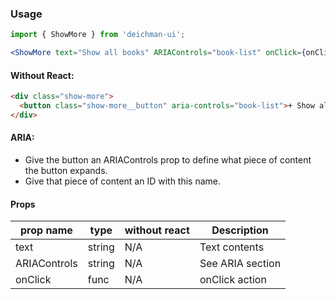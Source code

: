 ### Usage

```jsx
import { ShowMore } from 'deichman-ui';

<ShowMore text="Show all books" ARIAControls="book-list" onClick={onClick} />;
```

#### Without React:

```html
<div class="show-more">
  <button class="show-more__button" aria-controls="book-list">+ Show all books</button>
</div>
```

#### ARIA:

- Give the button an ARIAControls prop to define what piece of content the button expands.
- Give that piece of content an ID with this name.

#### Props

| prop name    | type   | without react | Description      |
| ------------ | ------ | ------------- | ---------------- |
| text         | string | N/A           | Text contents    |
| ARIAControls | string | N/A           | See ARIA section |
| onClick      | func   | N/A           | onClick action   |
